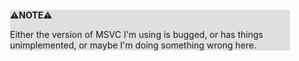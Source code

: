 <div style="margin:2em; background-color: #e0e0e0;">

<strong>⚠️NOTE️️️⚠️</strong>

Either the version of MSVC I'm using is bugged, or has things unimplemented, or maybe I'm doing something wrong here.
</div>

